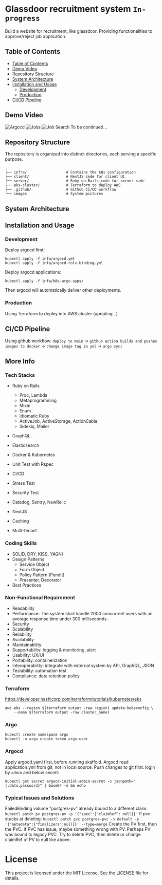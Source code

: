 # Glassdoor recruitment system `In-progress`
Build a website for recruitment, like glassdoor. Providing functionalities to approve/reject job application.
## Table of Contents
<!--toc:start-->

  - [Table of Contents](#table-of-contents)
  - [Demo Video](#demo-video)
  - [Repository Structure](#repository-structure)
  - [System Architecture](#system-architecture)
  - [Installation and Usage](#installation-and-usage)
    - [Development](#development)
    - [Production](#production)
  - [CI/CD Pipeline](#cicd-pipeline) 
<!--toc:end-->

## Demo Video
![Argocd](./images/argocd.png)
![Jobs](./images/jobs.png)
![Job Search](./images/jobsearch.png)
To be continued...
## Repository Structure

The repository is organized into distinct directories, each serving a specific purpose.
```
.
├── infra/                  # Contains the k8s configuration
├── client/                 # NextJS code for client UI
├── server/                 # Ruby on Rails code for server side
├── eks-cluster/            # Terraform to deploy AWS
├── .github/                # Github CI/CD workflow
└── images                  # System pictures
```
## System Architecture
## Installation and Usage
### Development
Deploy argocd first:
```
kubectl apply -f infa/argocd.yml
kubectl apply -f infa/argocd-role-binding.yml
```
Deploy argocd applications:
```
kubectl apply -f infa/k8s-argo-apps/
```
Then argocd will automatically deliver other deployments.
### Production
Using Terraform to deploy into AWS cluster (updating...)
## CI/CD Pipeline
Using github workflow: 
`deploy to main` -> `github action builds and pushes images to docker` -> `change image tag in yml` -> `argo sync`

## More Info
### Tech Stacks
- Ruby on Rails
  - Proc, Lambda
  - Metaprogramming
  - Mixin
  - Enum
  - Idiomatic Ruby
  - ActiveJob, ActiveStorage, ActionCable
  - Sidekiq, Mailer

- GraphQL
- Elasticsearch
- Docker & Kubernetes
- Unit Test with Rspec
- CI/CD
- Stress Test
- Security Test
- Datadog, Sentry, NewRelic
- NextJS
- Caching
- Multi-tenant

### Coding Skills
- SOLID, DRY, KISS, YAGNI
- Design Patterns
  - Service Object
  - Form Object
  - Policy Pattern (Pundit)
  - Presenter, Decorator
- Best Practices

### Non-Functional Requirement
- Readability
- Performance: The system shall handle 2000 concurrent users with an average response time under 300 milliseconds.
- Security
- Scalability
- Reliability
- Availability
- Maintainability
- Supportability: logging & monitoring, alert
- Usability: UX/UI
- Portability: containerization
- Interoperability: integrate with external system by API, GraphQL, JSON
- Testability: automation test
- Compliance: data retention policy

### Terraform
https://developer.hashicorp.com/terraform/tutorials/kubernetes/eks
```
aws eks --region $(terraform output -raw region) update-kubeconfig \
    --name $(terraform output -raw cluster_name)
```
### Argo
```
kubectl create namespace argo
kubectl -n argo create token argo-user
```

### Argocd
Apply argocd.yaml first, before running skaffold.
Argocd read application.yml from git, not in local source. Push changes to git first.
login by `admin` and below secret:
```
kubectl get secret argocd-initial-admin-secret -o jsonpath="{.data.password}" | base64 -d && echo
```

### Typical Issues and Solutions
FailedBinding
volume "postgres-pv" already bound to a different claim.
```kubectl patch pv postgres-pv -p '{"spec":{"claimRef": null}}'```
If pvc stucks at deleting: 
```kubectl patch pvc postgres-pvc -n default -p '{"metadata":{"finalizers":null}}' --type=merge```
Create the PV first, then the PVC. If PVC has issue, maybe something wrong with PV. Perhaps PV was bound to legacy PVC.
Try to delete PVC, then delete or change claimRef of PV to null like above.

# License

This project is licensed under the MIT License. See the [LICENSE](LICENSE) file for details.

